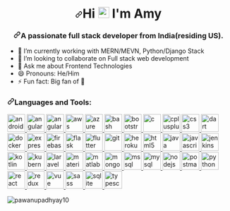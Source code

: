 <h1 align="center" dir="auto">
  <a
    id="user-content-hi--im-alex"
    class="anchor"
    aria-hidden="true"
    href="#hi--im-alex"
    ><svg
      class="octicon octicon-link"
      viewBox="0 0 16 16"
      version="1.1"
      width="16"
      height="16"
      aria-hidden="true"
    >
      <path
        d="m7.775 3.275 1.25-1.25a3.5 3.5 0 1 1 4.95 4.95l-2.5 2.5a3.5 3.5 0 0 1-4.95 0 .751.751 0 0 1 .018-1.042.751.751 0 0 1 1.042-.018 1.998 1.998 0 0 0 2.83 0l2.5-2.5a2.002 2.002 0 0 0-2.83-2.83l-1.25 1.25a.751.751 0 0 1-1.042-.018.751.751 0 0 1-.018-1.042Zm-4.69 9.64a1.998 1.998 0 0 0 2.83 0l1.25-1.25a.751.751 0 0 1 1.042.018.751.751 0 0 1 .018 1.042l-1.25 1.25a3.5 3.5 0 1 1-4.95-4.95l2.5-2.5a3.5 3.5 0 0 1 4.95 0 .751.751 0 0 1-.018 1.042.751.751 0 0 1-1.042.018 1.998 1.998 0 0 0-2.83 0l-2.5 2.5a1.998 1.998 0 0 0 0 2.83Z"
      ></path></svg></a
  >Hi
  <a
    target="_blank"
    rel="noopener noreferrer nofollow"
    href="https://camo.githubusercontent.com/e8e7b06ecf583bc040eb60e44eb5b8e0ecc5421320a92929ce21522dbc34c891/68747470733a2f2f6d656469612e67697068792e636f6d2f6d656469612f6876524a434c467a6361737252346961377a2f67697068792e676966"
    ><img
      src="https://camo.githubusercontent.com/e8e7b06ecf583bc040eb60e44eb5b8e0ecc5421320a92929ce21522dbc34c891/68747470733a2f2f6d656469612e67697068792e636f6d2f6d656469612f6876524a434c467a6361737252346961377a2f67697068792e676966"
      width="25px"
      data-animated-image=""
      data-canonical-src="https://media.giphy.com/media/hvRJCLFzcasrR4ia7z/giphy.gif"
      style="max-width: 100%"
  /></a>
  I'm Amy
</h1>
<h3 align="center" dir="auto">
  <a
    id="user-content-a-passionate-full-stack-developer-from-ukraine-"
    class="anchor"
    aria-hidden="true"
    href="#a-passionate-full-stack-developer-from-ukraine-"
    ><svg
      class="octicon octicon-link"
      viewBox="0 0 16 16"
      version="1.1"
      width="16"
      height="16"
      aria-hidden="true"
    >
      <path
        d="m7.775 3.275 1.25-1.25a3.5 3.5 0 1 1 4.95 4.95l-2.5 2.5a3.5 3.5 0 0 1-4.95 0 .751.751 0 0 1 .018-1.042.751.751 0 0 1 1.042-.018 1.998 1.998 0 0 0 2.83 0l2.5-2.5a2.002 2.002 0 0 0-2.83-2.83l-1.25 1.25a.751.751 0 0 1-1.042-.018.751.751 0 0 1-.018-1.042Zm-4.69 9.64a1.998 1.998 0 0 0 2.83 0l1.25-1.25a.751.751 0 0 1 1.042.018.751.751 0 0 1 .018 1.042l-1.25 1.25a3.5 3.5 0 1 1-4.95-4.95l2.5-2.5a3.5 3.5 0 0 1 4.95 0 .751.751 0 0 1-.018 1.042.751.751 0 0 1-1.042.018 1.998 1.998 0 0 0-2.83 0l-2.5 2.5a1.998 1.998 0 0 0 0 2.83Z"
      ></path></svg></a
  >A passionate full stack developer from India(residing US).
</h3>
<ul dir="auto">
  <li>
    <g-emoji
      class="g-emoji"
      alias="telescope"
      fallback-src="https://github.githubassets.com/images/icons/emoji/unicode/1f52d.png"
      >🔭</g-emoji
    >
    I’m currently working with MERN/MEVN, Python/Django Stack
  </li>
  <li>
    <g-emoji
      class="g-emoji"
      alias="dancers"
      fallback-src="https://github.githubassets.com/images/icons/emoji/unicode/1f46f.png"
      >👯</g-emoji
    >
    I’m looking to collaborate on Full stack web development
  </li>
  <li>
    <g-emoji
      class="g-emoji"
      alias="speech_balloon"
      fallback-src="https://github.githubassets.com/images/icons/emoji/unicode/1f4ac.png"
      >💬</g-emoji
    >
    Ask me about Frontend Technologies
  </li>
  <li>
    <g-emoji
      class="g-emoji"
      alias="smile"
      fallback-src="https://github.githubassets.com/images/icons/emoji/unicode/1f604.png"
      >😄</g-emoji
    >
    Pronouns: He/Him
  </li>
  <li>
    <g-emoji
      class="g-emoji"
      alias="zap"
      fallback-src="https://github.githubassets.com/images/icons/emoji/unicode/26a1.png"
      >⚡</g-emoji
    >
    Fun fact: Big fan of
    <g-emoji
      class="g-emoji"
      alias="rainbow"
      fallback-src="https://github.githubassets.com/images/icons/emoji/unicode/1f308.png"
      >🌈</g-emoji
    >
  </li>
</ul>
<h3 align="left" dir="auto">
  <a
    id="user-content-languages-and-tools"
    class="anchor"
    aria-hidden="true"
    href="#languages-and-tools"
    ><svg
      class="octicon octicon-link"
      viewBox="0 0 16 16"
      version="1.1"
      width="16"
      height="16"
      aria-hidden="true"
    >
      <path
        d="m7.775 3.275 1.25-1.25a3.5 3.5 0 1 1 4.95 4.95l-2.5 2.5a3.5 3.5 0 0 1-4.95 0 .751.751 0 0 1 .018-1.042.751.751 0 0 1 1.042-.018 1.998 1.998 0 0 0 2.83 0l2.5-2.5a2.002 2.002 0 0 0-2.83-2.83l-1.25 1.25a.751.751 0 0 1-1.042-.018.751.751 0 0 1-.018-1.042Zm-4.69 9.64a1.998 1.998 0 0 0 2.83 0l1.25-1.25a.751.751 0 0 1 1.042.018.751.751 0 0 1 .018 1.042l-1.25 1.25a3.5 3.5 0 1 1-4.95-4.95l2.5-2.5a3.5 3.5 0 0 1 4.95 0 .751.751 0 0 1-.018 1.042.751.751 0 0 1-1.042.018 1.998 1.998 0 0 0-2.83 0l-2.5 2.5a1.998 1.998 0 0 0 0 2.83Z"
      ></path></svg></a
  >Languages and Tools:
</h3>
<p align="left" dir="auto">
  <a href="https://developer.android.com" rel="nofollow">
    <img
      src="https://cdn.jsdelivr.net/gh/devicons/devicon@latest/icons/android/android-original-wordmark.svg"
      alt="android"
      width="40"
      height="40"
      style="max-width: 100%"
    />
  </a>
  <a href="https://angular.io" rel="nofollow">
    <img
      src="https://cdn.jsdelivr.net/gh/devicons/devicon@latest/icons/angularjs/angularjs-original.svg"
      alt="angular"
      width="40"
      height="40"
      data-canonical-src="https://angular.io/assets/images/logos/angular/angular.svg"
      style="max-width: 100%"
    />
  </a>
  <a href="https://angular.io" rel="nofollow">
    <img
      src="https://cdn.jsdelivr.net/gh/devicons/devicon@latest/icons/angularjs/angularjs-original-wordmark.svg"
      alt="angularjs"
      width="40"
      height="40"
      style="max-width: 100%"
    />
  </a>
  <a href="https://aws.amazon.com" rel="nofollow">
    <img
      src="https://cdn.jsdelivr.net/gh/devicons/devicon@latest/icons/amazonwebservices/amazonwebservices-original-wordmark.svg"
      alt="aws"
      width="40"
      height="40"
      style="max-width: 100%"
    />
  </a>
  <a href="https://azure.microsoft.com/en-in/" rel="nofollow">
    <img
      src="https://cdn.jsdelivr.net/gh/devicons/devicon@latest/icons/azure/azure-original.svg"
      alt="azure"
      width="40"
      height="40"
      data-canonical-src="https://www.vectorlogo.zone/logos/microsoft_azure/microsoft_azure-icon.svg"
      style="max-width: 100%"
    />
  </a>
  <a href="https://www.gnu.org/software/bash/" rel="nofollow">
    <img
      src="https://cdn.jsdelivr.net/gh/devicons/devicon@latest/icons/bash/bash-original.svg"
      alt="bash"
      width="40"
      height="40"
      data-canonical-src="https://www.vectorlogo.zone/logos/gnu_bash/gnu_bash-icon.svg"
      style="max-width: 100%"
    />
  </a>
  <a href="https://getbootstrap.com" rel="nofollow">
    <img
      src="https://cdn.jsdelivr.net/gh/devicons/devicon@latest/icons/bootstrap/bootstrap-plain-wordmark.svg"
      alt="bootstrap"
      width="40"
      height="40"
      style="max-width: 100%"
    />
  </a>
  <a href="https://www.cprogramming.com/" rel="nofollow">
    <img
      src="https://cdn.jsdelivr.net/gh/devicons/devicon@latest/icons/c/c-original.svg"
      alt="c"
      width="40"
      height="40"
      style="max-width: 100%"
    />
  </a>
  <a href="https://www.w3schools.com/cpp/" rel="nofollow">
    <img
      src="https://cdn.jsdelivr.net/gh/devicons/devicon@latest/icons/cplusplus/cplusplus-original.svg"
      alt="cplusplus"
      width="40"
      height="40"
      style="max-width: 100%"
    />
  </a>
  <a href="https://www.w3schools.com/css/" rel="nofollow">
    <img
      src="https://cdn.jsdelivr.net/gh/devicons/devicon@latest/icons/css3/css3-original-wordmark.svg"
      alt="css3"
      width="40"
      height="40"
      style="max-width: 100%"
    />
  </a>
  <a href="https://dart.dev" rel="nofollow">
    <img
      src="https://cdn.jsdelivr.net/gh/devicons/devicon@latest/icons/dart/dart-original.svg"
      alt="dart"
      width="40"
      height="40"
      data-canonical-src="https://www.vectorlogo.zone/logos/dartlang/dartlang-icon.svg"
      style="max-width: 100%"
    />
  </a>
  <a href="https://www.docker.com/" rel="nofollow">
    <img
      src="https://cdn.jsdelivr.net/gh/devicons/devicon@latest/icons/docker/docker-original-wordmark.svg"
      alt="docker"
      width="40"
      height="40"
      style="max-width: 100%"
    />
  </a>
  <a href="https://expressjs.com" rel="nofollow">
    <img
      src="https://cdn.jsdelivr.net/gh/devicons/devicon@latest/icons/express/express-original-wordmark.svg"
      alt="express"
      width="40"
      height="40"
      style="max-width: 100%"
    />
  </a>
  <a href="https://firebase.google.com/" rel="nofollow">
    <img
      src="https://cdn.jsdelivr.net/gh/devicons/devicon@latest/icons/firebase/firebase-original.svg"
      alt="firebase"
      width="40"
      height="40"
      data-canonical-src="https://www.vectorlogo.zone/logos/firebase/firebase-icon.svg"
      style="max-width: 100%"
    />
  </a>
  <a href="https://flask.palletsprojects.com/" rel="nofollow">
    <img
      src="https://cdn.jsdelivr.net/gh/devicons/devicon@latest/icons/flask/flask-original.svg"
      alt="flask"
      width="40"
      height="40"
      data-canonical-src="https://www.vectorlogo.zone/logos/pocoo_flask/pocoo_flask-icon.svg"
      style="max-width: 100%"
    />
  </a>
  <a href="https://flutter.dev" rel="nofollow">
    <img
      src="https://cdn.jsdelivr.net/gh/devicons/devicon@latest/icons/flutter/flutter-original.svg"
      alt="flutter"
      width="40"
      height="40"
      data-canonical-src="https://www.vectorlogo.zone/logos/flutterio/flutterio-icon.svg"
      style="max-width: 100%"
    />
  </a>
  <a href="https://git-scm.com/" rel="nofollow">
    <img
      src="https://cdn.jsdelivr.net/gh/devicons/devicon@latest/icons/git/git-original.svg"
      alt="git"
      width="40"
      height="40"
      data-canonical-src="https://www.vectorlogo.zone/logos/git-scm/git-scm-icon.svg"
      style="max-width: 100%"
    />
  </a>
  <a href="https://heroku.com" rel="nofollow">
    <img
      src="https://cdn.jsdelivr.net/gh/devicons/devicon@latest/icons/heroku/heroku-original.svg"
      alt="heroku"
      width="40"
      height="40"
      data-canonical-src="https://www.vectorlogo.zone/logos/heroku/heroku-icon.svg"
      style="max-width: 100%"
    />
  </a>
  <a href="https://www.w3.org/html/" rel="nofollow">
    <img
      src="https://cdn.jsdelivr.net/gh/devicons/devicon@latest/icons/html5/html5-original-wordmark.svg"
      alt="html5"
      width="40"
      height="40"
      style="max-width: 100%"
    />
  </a>
  <a href="https://www.java.com" rel="nofollow">
    <img
      src="https://cdn.jsdelivr.net/gh/devicons/devicon@latest/icons/java/java-original.svg"
      alt="java"
      width="40"
      height="40"
      style="max-width: 100%"
    />
  </a>
  <a
    href="https://developer.mozilla.org/en-US/docs/Web/JavaScript"
    rel="nofollow"
  >
    <img
      src="https://cdn.jsdelivr.net/gh/devicons/devicon@latest/icons/javascript/javascript-original.svg"
      alt="javascript"
      width="40"
      height="40"
      style="max-width: 100%"
    />
  </a>
  <a href="https://www.jenkins.io" rel="nofollow">
    <img
      src="https://cdn.jsdelivr.net/gh/devicons/devicon@latest/icons/jenkins/jenkins-original.svg"
      alt="jenkins"
      width="40"
      height="40"
      data-canonical-src="https://www.vectorlogo.zone/logos/jenkins/jenkins-icon.svg"
      style="max-width: 100%"
    />
  </a>
  <a href="https://kotlinlang.org" rel="nofollow">
    <img
      src="https://cdn.jsdelivr.net/gh/devicons/devicon@latest/icons/kotlin/kotlin-original.svg"
      alt="kotlin"
      width="40"
      height="40"
      data-canonical-src="https://www.vectorlogo.zone/logos/kotlinlang/kotlinlang-icon.svg"
      style="max-width: 100%"
    />
  </a>
  <a href="https://kubernetes.io" rel="nofollow">
    <img
      src="https://cdn.jsdelivr.net/gh/devicons/devicon@latest/icons/kubernetes/kubernetes-original.svg"
      alt="kubernetes"
      width="40"
      height="40"
      data-canonical-src="https://www.vectorlogo.zone/logos/kubernetes/kubernetes-icon.svg"
      style="max-width: 100%"
    />
  </a>
  <a href="https://laravel.com/" rel="nofollow">
    <img
      src="https://cdn.jsdelivr.net/gh/devicons/devicon@latest/icons/matlab/matlab-original.svg"
      alt="laravel"
      width="40"
      height="40"
      style="max-width: 100%"
    />
  </a>
  <a href="https://materializecss.com/" rel="nofollow">
    <img
      src="https://raw.githubusercontent.com/prplx/svg-logos/5585531d45d294869c4eaab4d7cf2e9c167710a9/svg/materialize.svg"
      alt="materialize"
      width="40"
      height="40"
      style="max-width: 100%"
    />
  </a>
  <a href="https://www.mathworks.com/" rel="nofollow">
    <img
      src="https://camo.githubusercontent.com/64bfb64ead15f4d2fe66c1dd2b132a99b1caf1cddb77f57ad5815f9bf94a3d89/68747470733a2f2f75706c6f61642e77696b696d656469612e6f72672f77696b6970656469612f636f6d6d6f6e732f322f32312f4d61746c61625f4c6f676f2e706e67"
      alt="matlab"
      width="40"
      height="40"
      data-canonical-src="https://upload.wikimedia.org/wikipedia/commons/2/21/Matlab_Logo.png"
      style="max-width: 100%"
    />
  </a>
  <a href="https://www.mongodb.com/" rel="nofollow">
    <img
      src="https://cdn.jsdelivr.net/gh/devicons/devicon@latest/icons/mongodb/mongodb-original-wordmark.svg"
      alt="mongodb"
      width="40"
      height="40"
      style="max-width: 100%"
    />
  </a>
  <a href="https://www.microsoft.com/en-us/sql-server" rel="nofollow">
    <img
      src="https://camo.githubusercontent.com/42dfd0950d93092d82d677877fe87d5bab1e2acccc1110bf0f9dd755988ccb7e/68747470733a2f2f7777772e7376677265706f2e636f6d2f73686f772f3330333232392f6d6963726f736f66742d73716c2d7365727665722d6c6f676f2e737667"
      alt="mssql"
      width="40"
      height="40"
      data-canonical-src="https://www.svgrepo.com/show/303229/microsoft-sql-server-logo.svg"
      style="max-width: 100%"
    />
  </a>
  <a href="https://www.mysql.com/" rel="nofollow">
    <img
      src="https://cdn.jsdelivr.net/gh/devicons/devicon@latest/icons/mysql/mysql-original-wordmark.svg"
      alt="mysql"
      width="40"
      height="40"
      style="max-width: 100%"
    />
  </a>
  <a href="https://nodejs.org" rel="nofollow">
    <img
      src="https://cdn.jsdelivr.net/gh/devicons/devicon@latest/icons/nodejs/nodejs-original-wordmark.svg"
      alt="nodejs"
      width="40"
      height="40"
      style="max-width: 100%"
    />
  </a>
  <a href="https://postman.com" rel="nofollow">
    <img
      src="https://camo.githubusercontent.com/93b32389bf746009ca2370de7fe06c3b5146f4c99d99df65994f9ced0ba41685/68747470733a2f2f7777772e766563746f726c6f676f2e7a6f6e652f6c6f676f732f676574706f73746d616e2f676574706f73746d616e2d69636f6e2e737667"
      alt="postman"
      width="40"
      height="40"
      data-canonical-src="https://www.vectorlogo.zone/logos/getpostman/getpostman-icon.svg"
      style="max-width: 100%"
    />
  </a>
  <a href="https://www.python.org" rel="nofollow">
    <img
      src="https://cdn.jsdelivr.net/gh/devicons/devicon@latest/icons/python/python-original.svg"
      alt="python"
      width="40"
      height="40"
      style="max-width: 100%"
    />
  </a>
  <a href="https://reactjs.org/" rel="nofollow">
    <img
      src="https://cdn.jsdelivr.net/gh/devicons/devicon@latest/icons/react/react-original-wordmark.svg"
      alt="react"
      width="40"
      height="40"
      style="max-width: 100%"
    />
  </a>
  <a href="https://redux.js.org" rel="nofollow">
    <img
      src="https://cdn.jsdelivr.net/gh/devicons/devicon@latest/icons/redux/redux-original.svg"
      alt="redux"
      width="40"
      height="40"
      style="max-width: 100%"
    />
  </a>
  <a href="https://vuejs.org" rel="nofollow">
    <img
      src="https://camo.githubusercontent.com/bd55955f84d6ea390afc5ea84aadbbe6b643ef698bdbb2593bc0fb2246395ae3/68747470733a2f2f63646e2e6a7364656c6976722e6e65742f67682f64657669636f6e732f64657669636f6e2f69636f6e732f7675656a732f7675656a732d6f726967696e616c2d776f72646d61726b2e737667"
      alt="vue"
      width="40"
      height="40"
      data-canonical-src="https://cdn.jsdelivr.net/gh/devicons/devicon/icons/vuejs/vuejs-original-wordmark.svg"
      style="max-width: 100%"
    /> </a
  ><a href="https://sass-lang.com" rel="nofollow">
    <img
      src="https://cdn.jsdelivr.net/gh/devicons/devicon@latest/icons/sass/sass-original.svg"
      alt="sass"
      width="40"
      height="40"
      style="max-width: 100%"
    />
  </a>
  <a href="https://www.sqlite.org/" rel="nofollow">
    <img
      src="https://camo.githubusercontent.com/1b8a779f280e099e2d67ab949dad604e25ce0d321e66474c04430201790b3874/68747470733a2f2f7777772e766563746f726c6f676f2e7a6f6e652f6c6f676f732f73716c6974652f73716c6974652d69636f6e2e737667"
      alt="sqlite"
      width="40"
      height="40"
      data-canonical-src="https://www.vectorlogo.zone/logos/sqlite/sqlite-icon.svg"
      style="max-width: 100%"
    />
  </a>
  <a href="https://www.typescriptlang.org/" rel="nofollow">
    <img
      src="https://cdn.jsdelivr.net/gh/devicons/devicon@latest/icons/typescript/typescript-original.svg"
      alt="typescript"
      width="40"
      height="40"
      style="max-width: 100%"
    />
  </a>
</p>
<p dir="auto">
  <a
    target="_blank"
    rel="noopener noreferrer nofollow"
    href="https://camo.githubusercontent.com/afed12fd859c64800b89f0e07d8e94d098d43753bc36f5378fcaf33e37b830f3/68747470733a2f2f6769746875622d726561646d652d73746174732e76657263656c2e6170702f6170692f746f702d6c616e67733f757365726e616d653d616c6578796a732673686f775f69636f6e733d74727565266c6f63616c653d656e266c61796f75743d636f6d70616374"
    ><img
      align="left"
      src="https://camo.githubusercontent.com/afed12fd859c64800b89f0e07d8e94d098d43753bc36f5378fcaf33e37b830f3/68747470733a2f2f6769746875622d726561646d652d73746174732e76657263656c2e6170702f6170692f746f702d6c616e67733f757365726e616d653d616c6578796a732673686f775f69636f6e733d74727565266c6f63616c653d656e266c61796f75743d636f6d70616374"
      alt="pawanupadhyay10"
      data-canonical-src="https://github-readme-stats.vercel.app/api/top-langs?username=alexyjs&amp;show_icons=true&amp;locale=en&amp;layout=compact"
      style="max-width: 100%"
  /></a>
</p>
